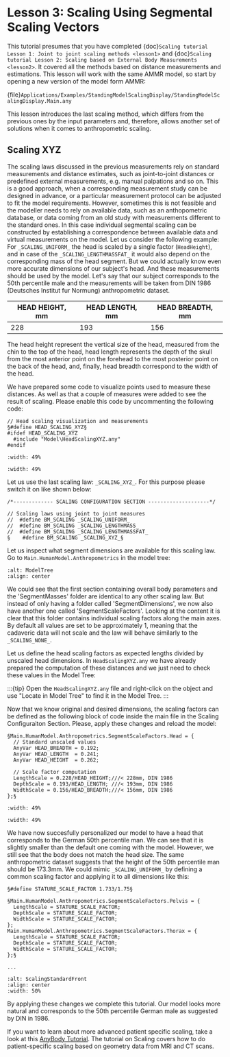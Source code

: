 # Lesson 3: Scaling Using Segmental Scaling Vectors

This tutorial presumes that you have completed 
{doc}`Scaling tutorial Lesson 1: Joint to joint scaling methods <lesson1>` and 
{doc}`Scaling tutorial Lesson 2: Scaling based on External Body Measurements <lesson2>`. 
It covered all the methods based on distance measurements and estimations. 
This lesson will work with the same AMMR model, so start by opening a new version 
of the model form AMMR: 

{file}`Applications/Examples/StandingModelScalingDisplay/StandingModelScalingDisplay.Main.any`

This lesson introduces the last scaling method, which differs from the previous
ones by the input parameters and, therefore, allows another set of solutions
when it comes to anthropometric scaling.

## Scaling XYZ

The scaling laws discussed in the previous measurements rely on standard
measurements and distance estimates, such as joint-to-joint distances or
predefined external measurements, e.g. manual palpations and so on. This is a
good approach, when a corresponding measurement study can be designed in
advance, or a particular measurement protocol can be adjusted to fit the model
requirements. However, sometimes this is not feasible and the modeller needs to
rely on available data, such as an anthopometric database, or data coming from
an old study with measurements different to the standard ones. In this case
individual segmental scaling can be constructed by establishing a correspondence
between available data and virtual measurements on the model. Let us consider
the following example: For `_SCALING_UNIFORM_` the head is scaled by a single
factor (`HeadHeight`), and in case of the `_SCALING_LENGTHMASSFAT_` it would
also depend on the corresponding mass of the head segment. But we could actually
know even more accurate dimensions of our subject's head. And these measurements
should be used by the model. Let's say that our subject corresponds to the 50th
percentile male and the measurements will be taken from DIN 1986 (Deutsches
Institut fur Normung) anthropometric dataset.

| HEAD HEIGHT, mm | HEAD LENGTH, mm | HEAD BREADTH, mm |
| --------------- | --------------- | ---------------- |
| 228             | 193             | 156              |

The head height represent the vertical size of the head, measured from the chin
to the top of the head, head length represents the depth of the skull from the
most anterior point on the forehead to the most posterior point on the back of
the head, and, finally, head breadth correspond to the width of the head.

We have prepared some code to visualize points used to measure these distances.
As well as that a couple of measures were added to see the result of scaling.
Please enable this code by uncommenting the following code:

```AnyScriptDoc
// Head scaling visualization and measurements
§#define HEAD_SCALING_XYZ§
#ifdef HEAD_SCALING_XYZ
  #include "Model\HeadScalingXYZ.any"
#endif
```

```{image} _static/lesson3/HeadMarkersFrontView.jpg
:width: 49%
```

```{image} _static/lesson3/HeadMarkersLateralView.jpg
:width: 49%
```

Let us use the last scaling law: `_SCALING_XYZ_`. For this purpose please
switch it on like shown below:

```AnyScriptDoc
/*------------- SCALING CONFIGURATION SECTION --------------------*/

// Scaling laws using joint to joint measures
//  #define BM_SCALING _SCALING_UNIFORM_
//  #define BM_SCALING _SCALING_LENGTHMASS_
//  #define BM_SCALING _SCALING_LENGTHMASSFAT_
§    #define BM_SCALING _SCALING_XYZ_§
```

Let us inspect what segment dimensions are available for this scaling law. Go to
`Main.HumanModel.Anthropometrics` in the model tree:

```{image} _static/lesson3/XYZ_segment_dimensions.jpg
:alt: ModelTree
:align: center
```

We could see that the first section containing overall body parameters and the
'SegmentMasses' folder are identical to any other scaling law. But instead of only
having a folder called 'SegmentDimensions', we now also have another one called
'SegmentScaleFactors'. Looking at the content it is clear that this folder
contains individual scaling factors along the main axes. By default all values are
set to be approximately 1, meaning that the cadaveric data will not scale and
the law will behave similarly to the `_SCALING_NONE_`.

Let us define the head scaling factors as expected lengths divided by unscaled
head dimensions. In `HeadScalingXYZ.any` we have already prepared the
computation of these distances and we just need to check these values in the Model
Tree:

:::{tip}
Open the `HeadScalingXYZ.any` file and right-click on the object and use "Locate in Model
Tree" to find it in the Model Tree.
:::

Now that we know original and desired dimensions, the scaling factors can be
defined as the following block of code inside the main file in the Scaling
Configuraiton Section. Please, apply these changes and reload the model:

```AnyScriptDoc
§Main.HumanModel.Anthropometrics.SegmentScaleFactors.Head = {
  // Standard unscaled values
  AnyVar HEAD_BREADTH = 0.192;
  AnyVar HEAD_LENGTH  = 0.241;
  AnyVar HEAD_HEIGHT  = 0.262;

  // Scale factor computation
  LengthScale = 0.228/HEAD_HEIGHT;///< 228mm, DIN 1986
  DepthScale = 0.193/HEAD_LENGTH; ///< 193mm, DIN 1986
  WidthScale = 0.156/HEAD_BREADTH;///< 156mm, DIN 1986 
};§
```

```{image} _static/lesson3/HeadMarkersFrontView.jpg
:width: 49%
```

```{image} _static/lesson3/HeadMarkersAppliedFrontView.jpg
:width: 49%
```

We have now succesfully personalized our model to have a head that corresponds to
the German 50th percentile man. We can see that it is slightly smaller than
the default one coming with the model. However, we still see that the body does not
match the head size. The same anthropometric dataset suggests that the height
of the 50th percentile man should be 173.3mm. We could mimic `_SCALING_UNIFORM_`
by defining a common scaling factor and applying it to all dimensions like this:

```AnyScriptDoc
§#define STATURE_SCALE_FACTOR 1.733/1.75§

§Main.HumanModel.Anthropometrics.SegmentScaleFactors.Pelvis = {
  LengthScale = STATURE_SCALE_FACTOR;
  DepthScale = STATURE_SCALE_FACTOR;
  WidthScale = STATURE_SCALE_FACTOR;
};
Main.HumanModel.Anthropometrics.SegmentScaleFactors.Thorax = {
  LengthScale = STATURE_SCALE_FACTOR;
  DepthScale = STATURE_SCALE_FACTOR;
  WidthScale = STATURE_SCALE_FACTOR;
};§

...
```

```{image} _static/lesson3/ScalingXYZFinal.png
:alt: ScalingStandardFront
:align: center
:width: 50%
```

By applying these changes we complete this tutorial. Our model looks more natural
and corresponds to the 50th percentile German male as suggested by DIN in 1986.

If you want to learn about more advanced patient specific scaling, take a look
at this [AnyBody Tutorial](https://anyscript.org/tutorials/Scaling/index.html).
The tutorial on Scaling covers how to do patient-specific scaling based on
geometry data from MRI and CT scans.
